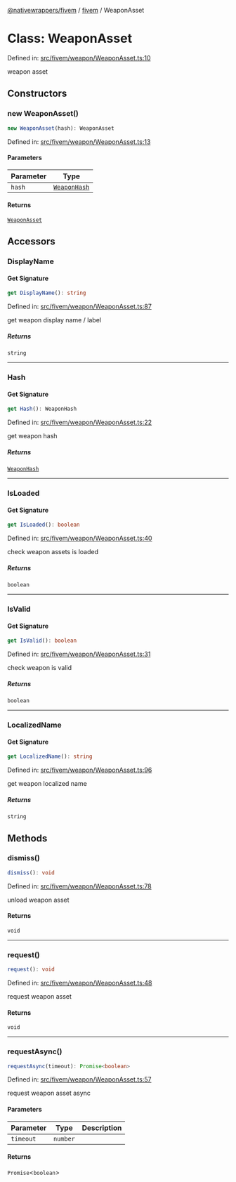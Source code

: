 [@nativewrappers/fivem](../../README.md) / [fivem](../README.md) / WeaponAsset

# Class: WeaponAsset

Defined in: [src/fivem/weapon/WeaponAsset.ts:10](https://github.com/nativewrappers/nativewrappers/blob/bed19baaeaf131ae08126ef8189b9b3d2beb3a28/src/fivem/weapon/WeaponAsset.ts#L10)

weapon asset

## Constructors

### new WeaponAsset()

```ts
new WeaponAsset(hash): WeaponAsset
```

Defined in: [src/fivem/weapon/WeaponAsset.ts:13](https://github.com/nativewrappers/nativewrappers/blob/bed19baaeaf131ae08126ef8189b9b3d2beb3a28/src/fivem/weapon/WeaponAsset.ts#L13)

#### Parameters

| Parameter | Type |
| ------ | ------ |
| `hash` | [`WeaponHash`](../enumerations/WeaponHash.md) |

#### Returns

[`WeaponAsset`](WeaponAsset.md)

## Accessors

### DisplayName

#### Get Signature

```ts
get DisplayName(): string
```

Defined in: [src/fivem/weapon/WeaponAsset.ts:87](https://github.com/nativewrappers/nativewrappers/blob/bed19baaeaf131ae08126ef8189b9b3d2beb3a28/src/fivem/weapon/WeaponAsset.ts#L87)

get weapon display name / label

##### Returns

`string`

***

### Hash

#### Get Signature

```ts
get Hash(): WeaponHash
```

Defined in: [src/fivem/weapon/WeaponAsset.ts:22](https://github.com/nativewrappers/nativewrappers/blob/bed19baaeaf131ae08126ef8189b9b3d2beb3a28/src/fivem/weapon/WeaponAsset.ts#L22)

get weapon hash

##### Returns

[`WeaponHash`](../enumerations/WeaponHash.md)

***

### IsLoaded

#### Get Signature

```ts
get IsLoaded(): boolean
```

Defined in: [src/fivem/weapon/WeaponAsset.ts:40](https://github.com/nativewrappers/nativewrappers/blob/bed19baaeaf131ae08126ef8189b9b3d2beb3a28/src/fivem/weapon/WeaponAsset.ts#L40)

check weapon assets is loaded

##### Returns

`boolean`

***

### IsValid

#### Get Signature

```ts
get IsValid(): boolean
```

Defined in: [src/fivem/weapon/WeaponAsset.ts:31](https://github.com/nativewrappers/nativewrappers/blob/bed19baaeaf131ae08126ef8189b9b3d2beb3a28/src/fivem/weapon/WeaponAsset.ts#L31)

check weapon is valid

##### Returns

`boolean`

***

### LocalizedName

#### Get Signature

```ts
get LocalizedName(): string
```

Defined in: [src/fivem/weapon/WeaponAsset.ts:96](https://github.com/nativewrappers/nativewrappers/blob/bed19baaeaf131ae08126ef8189b9b3d2beb3a28/src/fivem/weapon/WeaponAsset.ts#L96)

get weapon localized name

##### Returns

`string`

## Methods

### dismiss()

```ts
dismiss(): void
```

Defined in: [src/fivem/weapon/WeaponAsset.ts:78](https://github.com/nativewrappers/nativewrappers/blob/bed19baaeaf131ae08126ef8189b9b3d2beb3a28/src/fivem/weapon/WeaponAsset.ts#L78)

unload weapon asset

#### Returns

`void`

***

### request()

```ts
request(): void
```

Defined in: [src/fivem/weapon/WeaponAsset.ts:48](https://github.com/nativewrappers/nativewrappers/blob/bed19baaeaf131ae08126ef8189b9b3d2beb3a28/src/fivem/weapon/WeaponAsset.ts#L48)

request weapon asset

#### Returns

`void`

***

### requestAsync()

```ts
requestAsync(timeout): Promise<boolean>
```

Defined in: [src/fivem/weapon/WeaponAsset.ts:57](https://github.com/nativewrappers/nativewrappers/blob/bed19baaeaf131ae08126ef8189b9b3d2beb3a28/src/fivem/weapon/WeaponAsset.ts#L57)

request weapon asset async

#### Parameters

| Parameter | Type | Description |
| ------ | ------ | ------ |
| `timeout` | `number` |  |

#### Returns

`Promise`\<`boolean`\>
